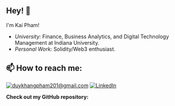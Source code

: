 <h2>Hey! 👋</h2>

I'm Kai Pham!
- <i>University:</i> Finance, Business Analytics, and Digital Technology Management at Indiana University. 
- <i>Personal Work:</i> Solidity/Web3 enthusiast.

<h2>📫 How to reach me:</h2>

<a href="mailto:duykhangpham201@gmail.com">![duykhangpham201@gmail.com](https://img.shields.io/badge/Gmail-D14836?style=for-the-badge&logo=gmail&logoColor=white)</a> <a href="https://www.linkedin.com/in/phamduykhang/">![LinkedIn](https://img.shields.io/badge/LinkedIn-0077B5?style=for-the-badge&logo=linkedin&logoColor=white)</a>


__Check out my GitHub repository:__
